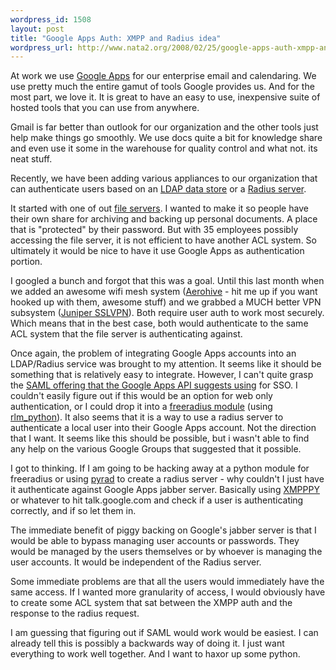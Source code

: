 ```yaml
--- 
wordpress_id: 1508
layout: post
title: "Google Apps Auth: XMPP and Radius idea"
wordpress_url: http://www.nata2.org/2008/02/25/google-apps-auth-xmpp-and-radius-idea/
---
```

At work we use <a href="http://google.com/a">Google Apps</a> for our enterprise email and calendaring. We use pretty much the entire gamut of tools Google provides us. And for the most part, we love it. It is great to have an easy to use, inexpensive suite of hosted tools that you can use from anywhere.

Gmail is far better than outlook for our organization and the other tools just help make things go smoothly. We use docs quite a bit for knowledge share and even use it some in the warehouse for quality control and what not. its neat stuff.

Recently, we have been adding various appliances to our organization that can authenticate users based on an <a href="http://en.wikipedia.org/wiki/Ldap">LDAP data store</a> or a <a href="http://en.wikipedia.org/wiki/RADIUS">Radius server</a>.

It started with one of out <a href="http://en.wikipedia.org/wiki/Samba_%28software%29">file servers</a>. I wanted to make it so people have their own share for archiving and backing up personal documents. A place that is "protected" by their password. But with 35 employees possibly accessing the file server, it is not efficient to have another ACL system. So ultimately it would be nice to have it use Google Apps as authentication portion.

I googled a bunch and forgot that this was a goal. Until this last month when we added an awesome wifi mesh system (<a href="http://www.aerohive.com/">Aerohive</a> - hit me up if you want hooked up with them, awesome stuff) and we grabbed a MUCH better VPN subsystem (<a href="http://www.juniper.net/products_and_services/ssl_vpn_secure_access/">Juniper SSLVPN</a>). Both require user auth to work most securely. Which means that in the best case, both would authenticate to the same ACL system that the file server is authenticating against.

Once again, the problem of integrating Google Apps accounts into an LDAP/Radius service was brought to my attention.  It seems like it should be something that is relatively easy to integrate. However, I can't quite grasp the <a href="http://code.google.com/apis/apps/sso/saml_reference_implementation.html">SAML offering that the Google Apps API suggests using</a> for SSO. I couldn't easily figure out if this would be an option for web only authentication, or I could drop it into a <a href="http://wiki.freeradius.org/Base_Modules">freeradius module</a> (using <a href="http://wiki.freeradius.org/Rlm_python">rlm_python</a>). It also seems that it is a way to use a radius server to authenticate a local user into their Google Apps account. Not the direction that I want. It seems like this should be possible, but i wasn't able to find any help on the various Google Groups that suggested that it possible.

I got to thinking. If I am going to be hacking away at a python module for freeradius or using <a href="http://www.wiggy.net/code/pyrad/">pyrad</a> to create a radius server - why couldn't I just have it authenticate against Google Apps jabber server. Basically using <a href="http://xmpppy.sourceforge.net/">XMPPPY</a> or whatever to hit talk.google.com and check if a user is authenticating correctly, and if so let them in.

The immediate benefit of piggy backing on Google's jabber server is that I would be able to bypass managing user accounts or passwords. They would be managed by the users themselves or by whoever is managing the user accounts. It would be independent of the Radius server.

Some immediate problems are that all the users would immediately have the same access. If I wanted more granularity of access, I would obviously have to create some ACL system that sat between the XMPP auth and the response to the radius request.

I am guessing that figuring out if SAML would work would be easiest. I can already tell this is possibly a backwards way of doing it. I just want everything to work well together. And I want to haxor up some python.
